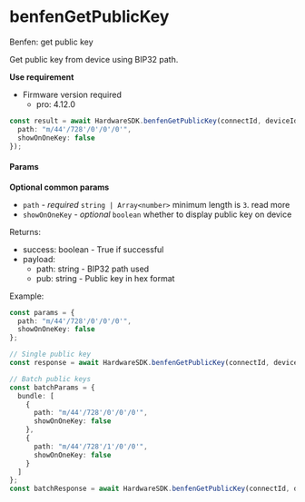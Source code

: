 # benfenGetPublicKey

Benfen: get public key

Get public key from device using BIP32 path.



**Use requirement**

* Firmware version required
  * pro: 4.12.0

```typescript
const result = await HardwareSDK.benfenGetPublicKey(connectId, deviceId, {
  path: "m/44'/728'/0'/0'/0'",
  showOnOneKey: false
});
```

#### Params

**Optional common params**

* `path` - _required_ `string | Array<number>` minimum length is `3`. read more
* `showOnOneKey` - _optional_ `boolean` whether to display public key on device

Returns:

* success: boolean - True if successful
* payload:
  * path: string - BIP32 path used
  * pub: string - Public key in hex format

Example:

```typescript
const params = {
  path: "m/44'/728'/0'/0'/0'",
  showOnOneKey: false
};

// Single public key
const response = await HardwareSDK.benfenGetPublicKey(connectId, deviceId, params);

// Batch public keys
const batchParams = {
  bundle: [
    {
      path: "m/44'/728'/0'/0'/0'",
      showOnOneKey: false
    },
    {
      path: "m/44'/728'/1'/0'/0'",
      showOnOneKey: false
    }
  ]
};
const batchResponse = await HardwareSDK.benfenGetPublicKey(connectId, deviceId, batchParams);
```

